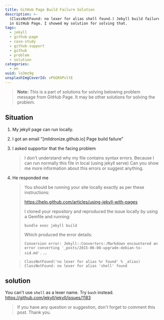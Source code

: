```yaml
---
title: GitHub Page Build Failure Solution
description: >-
  (ClassNotFound: no lexer for alias shell found.) Jekyll build failure problem
  in GitHub Page. I showed my solution for solving that. 
tags:
  - jekyll
  - github-page
  - case-study
  - github-support
  - github
  - problem
  - solution
categories:
  - en
uuid: lo3mz9g
unsplashImgCoverId: vPGGRXPvltE
---
```

> **Note:** This is a part of solutions for solving belowing problem message from GitHub Page. It may be other solutions for solving the problem.

## Situation
1. My jekyll page can run locally.
2. I got an email "[mildronize.github.io] Page build failure"
3. I asked supportor that the facing problem

    > I don't understand why my file contains syntax errors. Because I can run normally this file in local (using jekyll serve)
    > Can you show me more information about this errors or suggest anything.

4. He responded me

    >  You should be running your site locally exactly as per these instructions:
    >  
    >  <https://help.github.com/articles/using-jekyll-with-pages>
    >  
    >  I cloned your repository and reproduced the issue locally by using a Gemfile and running:
    >  
    >  `bundle exec jekyll build`
    >  
    >  Which produced the error details:
    >  
    >  `Conversion error: Jekyll::Converters::Markdown encountered an error converting '_posts/2015-06-08-upgrade-debian-to-sid.md'.`
    >  ...
    
    >  `ClassNotFound('no lexer for alias %r found' % _alias) ClassNotFound: no lexer for alias 'shell' found`

## solution

You can't use `shell` as a lexer name. Try `bash` instead.
<https://github.com/jekyll/jekyll/issues/1183>

> If you have any question or suggestion, don't forget to comment this post. Thank you.
